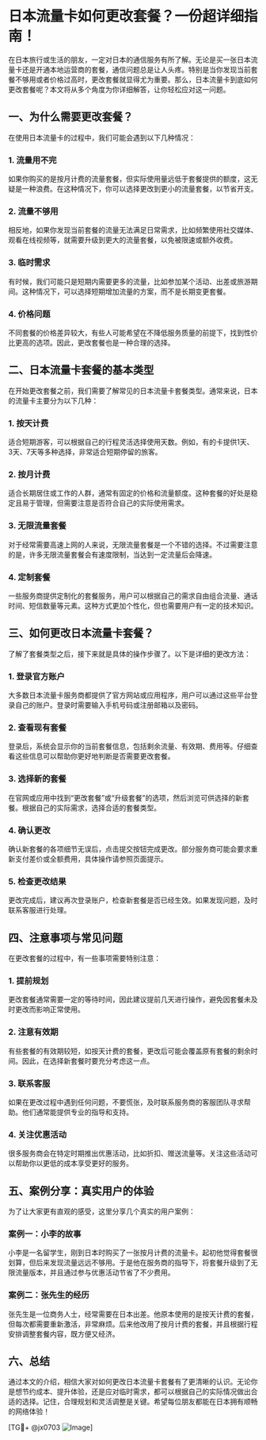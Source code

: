 # 日本流量卡如何更改套餐？一份超详细指南！

在日本旅行或生活的朋友，一定对日本的通信服务有所了解。无论是买一张日本流量卡还是开通本地运营商的套餐，通信问题总是让人头疼。特别是当你发现当前套餐不够用或者价格过高时，更改套餐就显得尤为重要。那么，日本流量卡到底如何更改套餐呢？本文将从多个角度为你详细解答，让你轻松应对这一问题。

## 一、为什么需要更改套餐？

在使用日本流量卡的过程中，我们可能会遇到以下几种情况：

### 1. 流量用不完
如果你购买的是按月计费的流量套餐，但实际使用量远低于套餐提供的额度，这无疑是一种浪费。在这种情况下，你可以选择更改到更小的流量套餐，以节省开支。

### 2. 流量不够用
相反地，如果你发现当前套餐的流量无法满足日常需求，比如频繁使用社交媒体、观看在线视频等，就需要升级到更大的流量套餐，以免被限速或额外收费。

### 3. 临时需求
有时候，我们可能只是短期内需要更多的流量，比如参加某个活动、出差或旅游期间。这种情况下，可以选择短期增加流量的方案，而不是长期变更套餐。

### 4. 价格问题
不同套餐的价格差异较大，有些人可能希望在不降低服务质量的前提下，找到性价比更高的选项。因此，更改套餐也是一种合理的选择。

## 二、日本流量卡套餐的基本类型

在开始更改套餐之前，我们需要了解常见的日本流量卡套餐类型。通常来说，日本的流量卡主要分为以下几种：

### 1. 按天计费
适合短期游客，可以根据自己的行程灵活选择使用天数。例如，有的卡提供1天、3天、7天等多种选择，非常适合短期停留的旅客。

### 2. 按月计费
适合长期居住或工作的人群，通常有固定的价格和流量额度。这种套餐的好处是稳定且易于管理，但需要注意是否符合自己的实际使用需求。

### 3. 无限流量套餐
对于经常需要高速上网的人来说，无限流量套餐是一个不错的选择。不过需要注意的是，许多无限流量套餐会有速度限制，当达到一定流量后会降速。

### 4. 定制套餐
一些服务商提供定制化的套餐服务，用户可以根据自己的需求自由组合流量、通话时间、短信数量等元素。这种方式更加个性化，但也需要用户有一定的技术知识。

## 三、如何更改日本流量卡套餐？

了解了套餐类型之后，接下来就是具体的操作步骤了。以下是详细的更改方法：

### 1. 登录官方账户
大多数日本流量卡服务商都提供了官方网站或应用程序，用户可以通过这些平台登录自己的账户。登录时需要输入手机号码或注册邮箱以及密码。

### 2. 查看现有套餐
登录后，系统会显示你的当前套餐信息，包括剩余流量、有效期、费用等。仔细查看这些信息可以帮助你更好地判断是否需要更改套餐。

### 3. 选择新的套餐
在官网或应用中找到“更改套餐”或“升级套餐”的选项，然后浏览可供选择的新套餐。根据自己的实际需求，选择合适的套餐类型。

### 4. 确认更改
确认新套餐的各项细节无误后，点击提交按钮完成更改。部分服务商可能会要求重新支付差价或全额费用，具体操作请参照页面提示。

### 5. 检查更改结果
更改完成后，建议再次登录账户，检查新套餐是否已经生效。如果发现问题，及时联系客服进行处理。

## 四、注意事项与常见问题

在更改套餐的过程中，有一些事项需要特别注意：

### 1. 提前规划
更改套餐通常需要一定的等待时间，因此建议提前几天进行操作，避免因套餐未及时更改而影响正常使用。

### 2. 注意有效期
有些套餐的有效期较短，如按天计费的套餐，更改后可能会覆盖原有套餐的剩余时间。因此，在选择新套餐时要充分考虑这一点。

### 3. 联系客服
如果在更改过程中遇到任何问题，不要慌张，及时联系服务商的客服团队寻求帮助。他们通常能提供专业的指导和支持。

### 4. 关注优惠活动
很多服务商会在特定时期推出优惠活动，比如折扣、赠送流量等。关注这些活动可以帮助你以更低的成本享受更好的服务。

## 五、案例分享：真实用户的体验

为了让大家更有直观的感受，这里分享几个真实的用户案例：

### 案例一：小李的故事
小李是一名留学生，刚到日本时购买了一张按月计费的流量卡。起初他觉得套餐很划算，但后来发现流量远远不够用。于是他在服务商的指导下，将套餐升级到了无限流量版本，并且通过参与优惠活动节省了不少费用。

### 案例二：张先生的经历
张先生是一位商务人士，经常需要在日本出差。他原本使用的是按天计费的套餐，但每次都需要重新激活，非常麻烦。后来他改用了按月计费的套餐，并且根据行程安排调整套餐内容，既方便又经济。

## 六、总结

通过本文的介绍，相信大家对如何更改日本流量卡套餐有了更清晰的认识。无论你是想节约成本、提升体验，还是应对临时需求，都可以根据自己的实际情况做出合适的选择。记住，合理规划和灵活调整是关键。希望每位朋友都能在日本拥有顺畅的网络体验！

[TG💪+ @jx0703 ![Image](https://github.com/user-attachments/assets/dbca1d08-cadb-493c-b0ec-ad6f7a83f270)]